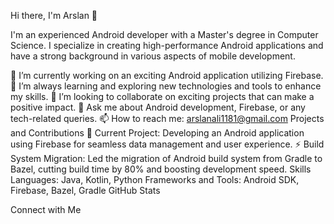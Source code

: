 Hi there, I'm Arslan 👋


I'm an experienced Android developer with a Master's degree in Computer Science. I specialize in creating high-performance Android applications and have a strong background in various aspects of mobile development.

🔭 I’m currently working on an exciting Android application utilizing Firebase.
🌱 I’m always learning and exploring new technologies and tools to enhance my skills.
👯 I’m looking to collaborate on exciting projects that can make a positive impact.
💬 Ask me about Android development, Firebase, or any tech-related queries.
📫 How to reach me: arslanali1181@gmail.com
Projects and Contributions
🚀 Current Project: Developing an Android application using Firebase for seamless data management and user experience.
⚡ Build System Migration: Led the migration of Android build system from Gradle to Bazel, cutting build time by 80% and boosting development speed.
Skills
Languages: Java, Kotlin, Python
Frameworks and Tools: Android SDK, Firebase, Bazel, Gradle
GitHub Stats


Connect with Me





